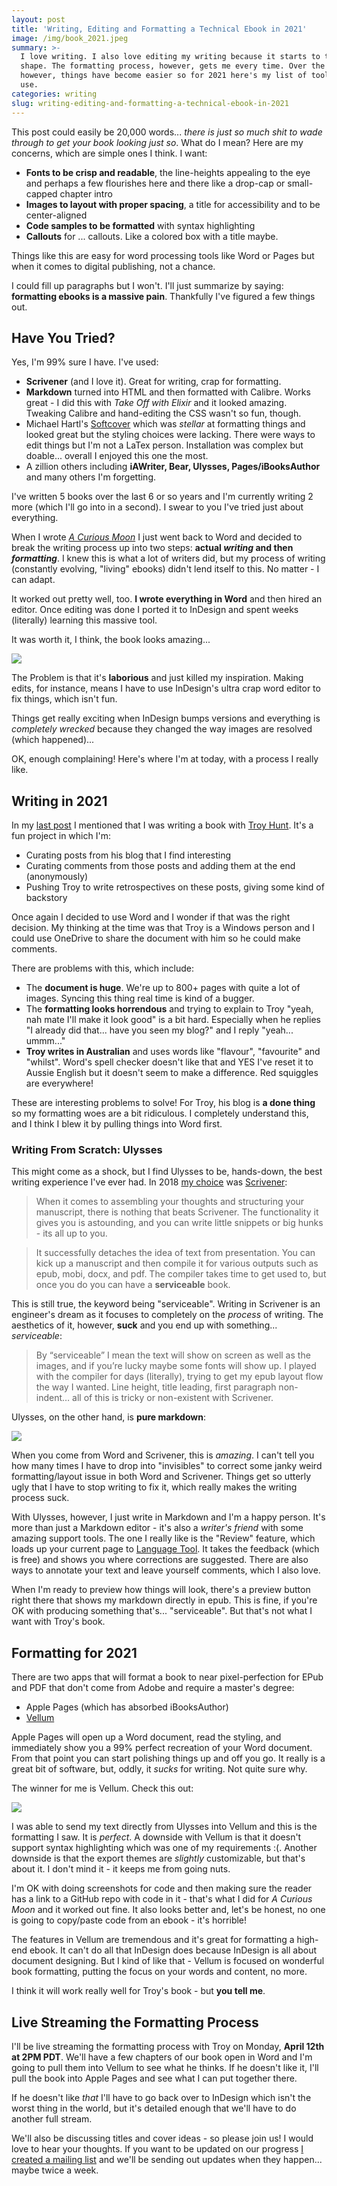 ```yaml
---
layout: post
title: 'Writing, Editing and Formatting a Technical Ebook in 2021'
image: /img/book_2021.jpeg
summary: >-
  I love writing. I also love editing my writing because it starts to take
  shape. The formatting process, however, gets me every time. Over the years,
  however, things have become easier so for 2021 here's my list of tools you can
  use.
categories: writing
slug: writing-editing-and-formatting-a-technical-ebook-in-2021
---
```


This post could easily be 20,000 words... _there is just so much shit to wade through to get your book looking just so_. What do I mean? Here are my concerns, which are simple ones I think. I want:

- **Fonts to be crisp and readable**, the line-heights appealing to the eye and perhaps a few flourishes here and there like a drop-cap or small-capped chapter intro
- **Images to layout with proper spacing**, a title for accessibility and to be center-aligned
- **Code samples to be formatted** with syntax highlighting
- **Callouts** for ... callouts. Like a colored box with a title maybe.

Things like this are easy for word processing tools like Word or Pages but when it comes to digital publishing, not a chance.

I could fill up paragraphs but I won't. I'll just summarize by saying: **formatting ebooks is a massive pain**. Thankfully I've figured a few things out.

## Have You Tried?

Yes, I'm 99% sure I have. I've used:

- **Scrivener** (and I love it). Great for writing, crap for formatting.
- **Markdown** turned into HTML and then formatted with Calibre. Works great - I did this with _Take Off with Elixir_ and it looked amazing. Tweaking Calibre and hand-editing the CSS wasn't so fun, though.
- Michael Hartl's [Softcover](https://softcover.io) which was _stellar_ at formatting things and looked great but the styling choices were lacking. There were ways to edit things but I'm not a LaTex person. Installation was complex but doable... overall I enjoyed this one the most.
- A zillion others including **iAWriter, Bear, Ulysses, Pages/iBooksAuthor** and many others I'm forgetting.

I've written 5 books over the last 6 or so years and I'm currently writing 2 more (which I'll go into in a second). I swear to you I've tried just about everything.

When I wrote _[A Curious Moon](https://bigmachine.io/products/a-curious-moon/)_ I just went back to Word and decided to break the writing process up into two steps: **actual _writing_ and then _formatting_**. I knew this is what a lot of writers did, but my process of writing (constantly evolving, "living" ebooks) didn't lend itself to this. No matter - I can adapt.

It worked out pretty well, too. **I wrote everything in Word** and then hired an editor. Once editing was done I ported it to InDesign and spent weeks (literally) learning this massive tool.

It was worth it, I think, the book looks amazing...

![](https://blog.bigmachine.io/img/gravity_assist.jpg)

The Problem is that it's **laborious** and just killed my inspiration. Making edits, for instance, means I have to use InDesign's ultra crap word editor to fix things, which isn't fun.

Things get really exciting when InDesign bumps versions and everything is _completely wrecked_ because they changed the way images are resolved (which happened)...

OK, enough complaining! Here's where I'm at today, with a process I really like.

## Writing in 2021

In my [last post](/2021/04/06/turning-a-blog-into-a-book/) I mentioned that I was writing a book with [Troy Hunt](https://troyhunt.com). It's a fun project in which I'm:

- Curating posts from his blog that I find interesting
- Curating comments from those posts and adding them at the end (anonymously)
- Pushing Troy to write retrospectives on these posts, giving some kind of backstory

Once again I decided to use Word and I wonder if that was the right decision. My thinking at the time was that Troy is a Windows person and I could use OneDrive to share the document with him so he could make comments.

There are problems with this, which include:

- The **document is huge**. We're up to 800+ pages with quite a lot of images. Syncing this thing real time is kind of a bugger.
- The **formatting looks horrendous** and trying to explain to Troy "yeah, nah mate I'll make it look good" is a bit hard. Especially when he replies "I already did that... have you seen my blog?" and I reply "yeah... ummm..."
- **Troy writes in Australian** and uses words like "flavour", "favourite" and "whilst". Word's spell checker doesn't like that and YES I've reset it to Aussie English but it doesn't seem to make a difference. Red squiggles are everywhere!

These are interesting problems to solve! For Troy, his blog is **a done thing** so my formatting woes are a bit ridiculous. I completely understand this, and I think I blew it by pulling things into Word first.

### Writing From Scratch: Ulysses

This might come as a shock, but I find Ulysses to be, hands-down, the best writing experience I've ever had. In 2018 [my choice](https://rob.conery.io/2021/04/06/turning-a-blog-into-a-book/) was [Scrivener](https://www.literatureandlatte.com/scrivener/overview):

> When it comes to assembling your thoughts and structuring your manuscript, there is nothing that beats Scrivener. The functionality it gives you is astounding, and you can write little snippets or big hunks - its all up to you.

> It successfully detaches the idea of text from presentation. You can kick up a manuscript and then compile it for various outputs such as epub, mobi, docx, and pdf. The compiler takes time to get used to, but once you do you can have a **serviceable** book.

This is still true, the keyword being "serviceable". Writing in Scrivener is an engineer's dream as it focuses to completely on the _process_ of writing. The aesthetics of it, however, **suck** and you end up with something... _serviceable_:

> By “serviceable” I mean the text will show on screen as well as the images, and if you’re lucky maybe some fonts will show up. I played with the compiler for days (literally), trying to get my epub layout flow the way I wanted. Line height, title leading, first paragraph non-indent… all of this is tricky or non-existent with Scrivener.

Ulysses, on the other hand, is **pure markdown**:

![](https://blog.bigmachine.io/img/shot_718.jpg)

When you come from Word and Scrivener, this is _amazing_. I can't tell you how many times I have to drop into "invisibles" to correct some janky weird formatting/layout issue in both Word and Scrivener. Things get so utterly ugly that I have to stop writing to fix it, which really makes the writing process suck.

With Ulysses, however, I just write in Markdown and I'm a happy person. It's more than just a Markdown editor - it's also a _writer's friend_ with some amazing support tools. The one I really like is the "Review" feature, which loads up your current page to [Language Tool](https://languagetool.org/). It takes the feedback (which is free) and shows you where corrections are suggested. There are also ways to annotate your text and leave yourself comments, which I also love.

When I'm ready to preview how things will look, there's a preview button right there that shows my markdown directly in epub. This is fine, if you're OK with producing something that's... "serviceable". But that's not what I want with Troy's book.

## Formatting for 2021

There are two apps that will format a book to near pixel-perfection for EPub and PDF that don't come from Adobe and require a master's degree:

- Apple Pages (which has absorbed iBooksAuthor)
- [Vellum](https://vellum.pub)

Apple Pages will open up a Word document, read the styling, and immediately show you a 99% perfect recreation of your Word document. From that point you can start polishing things up and off you go. It really is a great bit of software, but, oddly, it _sucks_ for writing. Not quite sure why.

The winner for me is Vellum. Check this out:

![](https://blog.bigmachine.io/img/shot_719.jpg)

I was able to send my text directly from Ulysses into Vellum and this is the formatting I saw. It is _perfect_. A downside with Vellum is that it doesn't support syntax highlighting which was one of my requirements :(. Another downside is that the export themes are _slightly_ customizable, but that's about it. I don't mind it - it keeps me from going nuts.

I'm OK with doing screenshots for code and then making sure the reader has a link to a GitHub repo with code in it - that's what I did for _A Curious Moon_ and it worked out fine. It also looks better and, let's be honest, no one is going to copy/paste code from an ebook - it's horrible!

The features in Vellum are tremendous and it's great for formatting a high-end ebook. It can't do all that InDesign does because InDesign is all about document designing. But I kind of like that - Vellum is focused on wonderful book formatting, putting the focus on your words and content, no more.

I think it will work really well for Troy's book - but **you tell me**.

## Live Streaming the Formatting Process

I'll be live streaming the formatting process with Troy on Monday, **April 12th at 2PM PDT**. We'll have a few chapters of our book open in Word and I'm going to pull them into Vellum to see what he thinks. If he doesn't like it, I'll pull the book into Apple Pages and see what I can put together there.

If he doesn't like _that_ I'll have to go back over to InDesign which isn't the worst thing in the world, but it's detailed enough that we'll have to do another full stream.

We'll also be discussing titles and cover ideas - so please join us! I would love to hear your thoughts. If you want to be updated on our progress [I created a mailing list](https://book.troyhunt.com) and we'll be sending out updates when they happen... maybe twice a week.
